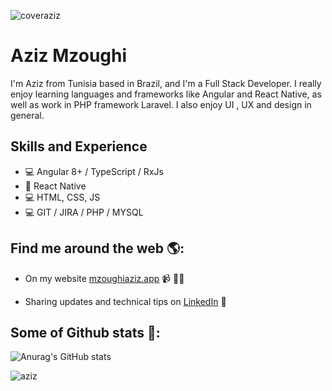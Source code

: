 ![coveraziz](https://user-images.githubusercontent.com/46766162/145229365-ed6d1a31-1307-4623-84be-4315c987e385.png)

# Aziz Mzoughi
I'm Aziz from Tunisia based in Brazil, and I'm a Full Stack Developer. I really enjoy learning languages and frameworks like Angular and React Native, as well as work in PHP framework Laravel. I also enjoy UI , UX and design in general. 

## Skills and Experience
* 💻 Angular 8+ / TypeScript / RxJs
* 📱 React Native
* 💻 HTML, CSS, JS
* 💻 GIT / JIRA / PHP / MYSQL


## Find me around the web 🌎: 
- On my website <a href="https://mzoughiaziz.vercel.app/landing">mzoughiaziz.app</a> 📹 ✍🏾
<!--- Writing about IT subjects and topics on <a href="https://medium.com/@mzoughiaziz"> Medium</a> 🏓-->
- Sharing updates and technical tips on <a href="https://www.linkedin.com/in/mzoughi-aziz/">LinkedIn</a> 💼

## Some of Github stats 🏓: 
![Anurag's GitHub stats](https://github-readme-stats.vercel.app/api?username=mzoughiaziz&count_private=true&hide=contribs,prs&theme=radical)

![aziz](https://github4life.herokuapp.com/ethomson.gif)
